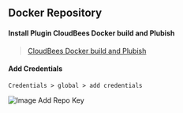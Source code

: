## Docker Repository
#### Install Plugin CloudBees Docker build and Plubish
> [CloudBees Docker build and Plubish](https://wiki.jenkins.io/display/JENKINS/CloudBees+Docker+Build+and+Publish+plugin)
#### Add Credentials
```
Credentials > global > add credentials
```
![Image Add Repo Key](https://github.com/jnjam6681/jenkins-docker/blob/master/docker-repository/Screen%20Shot%202562-05-15%20at%2016.11.15.png)
